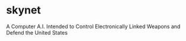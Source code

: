 # skynet
A Computer A.I. Intended to Control Electronically Linked Weapons and Defend the United States
